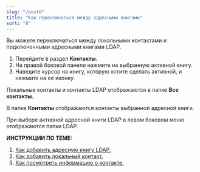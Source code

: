 ```yaml
---
slug: "/post8"
title: "Как переключаться между адресными книгами"
sort: "8"
---
```


Вы можете переключаться между  локальными контактами и подключенными адресными книгами LDAP.

1. Перейдите в раздел **Контакты**.
2. На правой боковой панели нажмите на выбранную активной книгу.
3. Наведите курсор на книгу, которую хотите сделать активной, и  нажмите на ее иконку. 

Локальные контакты и контакты LDAP отображаются в папке **Все контакты**.

В папке **Контакты** отображаются контакты выбранной адресной книги.

При выборе активной адресной книги LDAP в левом боковом меню отображаются папки LDAP.

**ИНСТРУКЦИИ ПО ТЕМЕ:**
1. [Как добавить адресную книгу LDAP.](docs\v3.0-Beta\006-contacts\add-ldap.md)
2. [Как добавить локальный контакт.](docs\v3.0-Beta\006-contacts\add-contact.md)
3. [Как посмотреть информацию о контакте.](docs\v3.0-Beta\006-contacts\view-contact.md)
